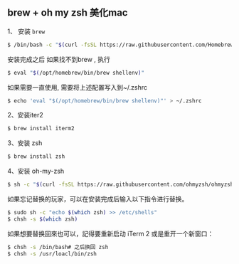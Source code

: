 ## brew + oh my zsh 美化mac

1、 安装 `brew` 

```bash
$ /bin/bash -c "$(curl -fsSL https://raw.githubusercontent.com/Homebrew/install/HEAD/install.sh)"
```

安装完成之后 如果找不到brew , 执行

```bash
$ eval "$(/opt/homebrew/bin/brew shellenv)"
```

如果需要一直使用, 需要将上述配置写入到~/.zshrc

```bash
$ echo 'eval "$(/opt/homebrew/bin/brew shellenv)"' > ~/.zshrc
```



2、安装iter2

```bash
$ brew install iterm2
```

3、安装 zsh

```bash
$ brew install zsh
```

4、安装 oh-my-zsh

```bash
$ sh -c "$(curl -fsSL https://raw.githubusercontent.com/ohmyzsh/ohmyzsh/master/tools/install.sh)"
```

如果忘记替换的玩家，可以在安装完成后输入以下指令进行替换。

```bash
$ sudo sh -c "echo $(which zsh) >> /etc/shells"
$ chsh -s $(which zsh)
```

如果想要替换回來也可以，記得要重新启动 iTerm 2 或是重开一个新窗口：

```bash
$ chsh -s /bin/bash# 之后换回 zsh
$ chsh -s /usr/loacl/bin/zsh
```